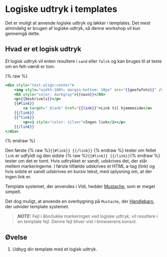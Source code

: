 # Logiske udtryk i templates

Det er muligt at anvende logiske udtryk og løkker i templates. Det mest almindelig er brugen af logiske udtryk, så 
denne workshop vil kun gennemgå dette.

## Hvad er et logisk udtryk

Et logisk udtryk vil enten resultere i `sand` eller `falsk` og kan bruges til at teste om en felt-værdi er tom.

{% raw %}
```handlebars
<div style="text-align:center">
    <img style="width:100%; margin-bottom: 10px" src="{{geofafoto}}" />
    <h5 style="color: darkgray">{{navn}}</h5>
    <p>{{beskrivels}}</p>
    {{#link}}
        <a target="_blank" href="{{link}}">Link til hjemmeside</a>
    {{/link}}
    {{^link}}
        <p><i style="color: silver">Ingen link</i></p>
    {{/link}}
</div>
```
{% endraw %}

Den første {% raw %}`{{#link}} {{/link}}` {% endraw %} tester om feltet `link` er udfyldt og den sidste {% raw %}`{{#link}} {{/link}}`{% endraw %} tester om det er tomt. 
Hvis udtrykket er sandt, udskrives det, der står mellem markeringerne. I første tilfælde udskrives et HTML a-tag (link) og hvis sidste er 
sandt udskrives en kursiv tekst, med oplysning om, at der ingen link er.

Template systemet, der anvendes i Vidi, hedder [Mustache](https://mustache.github.io/mustache.5.html), som er meget simpelt. 

Det dog muligt, at anvende en overbygning på `Mustache`, der [Handlebars](https://handlebarsjs.com), der udvider template systemet. 

> **_NOTE:_**  Fejl i åbn/lukke markeringen ved logiske udtryk, vil resultere i en template fejl. Denne fejl bliver vist i browserens konsol.

## Øvelse

1. Udbyg din template med et logisk udtryk.
